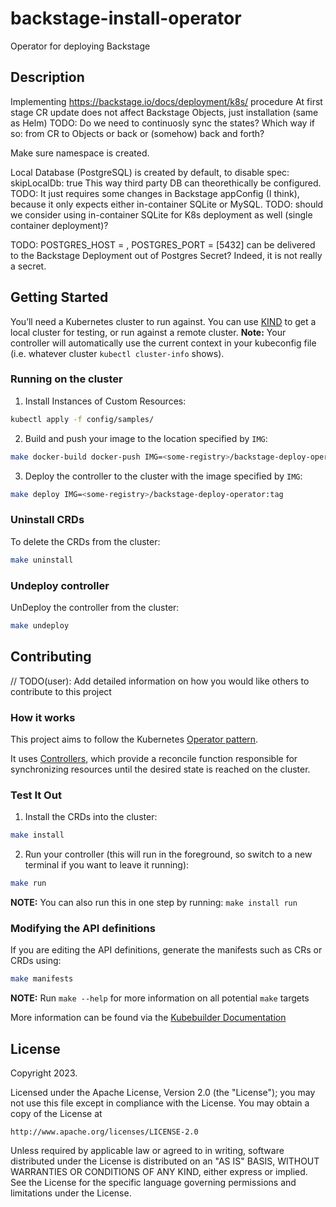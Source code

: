 # backstage-install-operator
Operator for deploying Backstage



## Description
Implementing https://backstage.io/docs/deployment/k8s/ procedure
At first stage CR update does not affect Backstage Objects, just installation (same as Helm)
TODO: Do we need to continuosly sync the states? Which way if so: from CR to Objects or back or (somehow) back and forth?

Make sure namespace is created.

Local Database (PostgreSQL) is created by default, to disable
spec: 
  skipLocalDb: true
This way third party DB can theorethically be configured. TODO: It just requires some changes in Backstage appConfig (I think), 
because it only expects either in-container SQLite or MySQL.
TODO: should we consider using in-container SQLite for K8s deployment as well (single container deployment)?

TODO: POSTGRES_HOST = <name-of the service> , POSTGRES_PORT = <port>[5432] can be delivered to the Backstage 
Deployment out of Postgres Secret? Indeed, it is not really a secret.


## Getting Started
You’ll need a Kubernetes cluster to run against. You can use [KIND](https://sigs.k8s.io/kind) to get a local cluster for testing, or run against a remote cluster.
**Note:** Your controller will automatically use the current context in your kubeconfig file (i.e. whatever cluster `kubectl cluster-info` shows).

### Running on the cluster
1. Install Instances of Custom Resources:

```sh
kubectl apply -f config/samples/
```

2. Build and push your image to the location specified by `IMG`:

```sh
make docker-build docker-push IMG=<some-registry>/backstage-deploy-operator:tag
```

3. Deploy the controller to the cluster with the image specified by `IMG`:

```sh
make deploy IMG=<some-registry>/backstage-deploy-operator:tag
```

### Uninstall CRDs
To delete the CRDs from the cluster:

```sh
make uninstall
```

### Undeploy controller
UnDeploy the controller from the cluster:

```sh
make undeploy
```

## Contributing
// TODO(user): Add detailed information on how you would like others to contribute to this project

### How it works
This project aims to follow the Kubernetes [Operator pattern](https://kubernetes.io/docs/concepts/extend-kubernetes/operator/).

It uses [Controllers](https://kubernetes.io/docs/concepts/architecture/controller/),
which provide a reconcile function responsible for synchronizing resources until the desired state is reached on the cluster.

### Test It Out
1. Install the CRDs into the cluster:

```sh
make install
```

2. Run your controller (this will run in the foreground, so switch to a new terminal if you want to leave it running):

```sh
make run
```

**NOTE:** You can also run this in one step by running: `make install run`

### Modifying the API definitions
If you are editing the API definitions, generate the manifests such as CRs or CRDs using:

```sh
make manifests
```

**NOTE:** Run `make --help` for more information on all potential `make` targets

More information can be found via the [Kubebuilder Documentation](https://book.kubebuilder.io/introduction.html)

## License

Copyright 2023.

Licensed under the Apache License, Version 2.0 (the "License");
you may not use this file except in compliance with the License.
You may obtain a copy of the License at

    http://www.apache.org/licenses/LICENSE-2.0

Unless required by applicable law or agreed to in writing, software
distributed under the License is distributed on an "AS IS" BASIS,
WITHOUT WARRANTIES OR CONDITIONS OF ANY KIND, either express or implied.
See the License for the specific language governing permissions and
limitations under the License.

